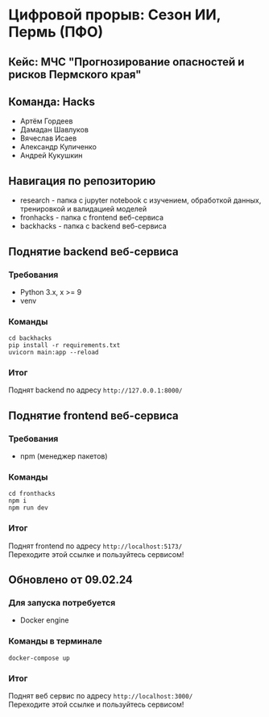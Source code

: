 # Цифровой прорыв: Сезон ИИ, Пермь (ПФО)
## Кейс: МЧС "Прогнозирование опасностей и рисков Пермского края"
## Команда: Hacks
* Артём Гордеев
* Дамадан Шавлуков
* Вячеслав Исаев
* Александр Куличенко
* Андрей Кукушкин
## Навигация по репозиторию
* research - папка с jupyter notebook с изучением, обработкой данных, тренировкой и валидацией моделей
* fronhacks - папка с frontend веб-сервиса
* backhacks - папка с backend веб-сервиса
## Поднятие backend веб-сервисa
### Требования
* Python 3.x, x >= 9
* venv
### Команды
```commandline
cd backhacks
pip install -r requirements.txt
uvicorn main:app --reload 
```
### Итог
Поднят backend по адресу `http://127.0.0.1:8000/`

## Поднятие frontend веб-сервисa
### Требования
* npm (менеджер пакетов)
### Команды
```commandline
cd fronthacks
npm i
npm run dev
```
### Итог
Поднят frontend по адресу `http://localhost:5173/`
<br>Переходите этой ссылке и пользуйтесь сервисом!

## Обновлено от 09.02.24

### Для запуска потребуется
* Docker engine

### Команды в терминале
```
docker-compose up
```
### Итог
Поднят веб сервис по адресу `http://localhost:3000/`
<br>Переходите этой ссылке и пользуйтесь сервисом!

